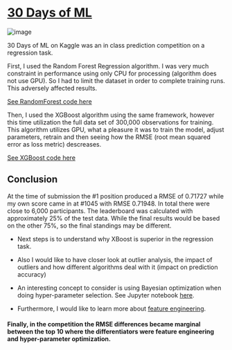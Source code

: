 # [30 Days of ML](https://www.kaggle.com/c/30-days-of-ml)

![image](https://user-images.githubusercontent.com/34986276/130677626-5ac832fb-ba23-4f43-b621-ce999df4e3e4.png)

30 Days of ML on Kaggle was an in class prediction competition on a regression task.

First, I used the Random Forest Regression algorithm. 
I was very much constraint in performance using only CPU for processing (algorithm does not use GPU).
So I had to limit the dataset in order to complete training runs. This adversely affected results. 

[See RandomForest code here](https://github.com/andriescoetsee/my_first_kaggle_competition/blob/4921edfc802a2aa1c968ae869392150fbf53ad9f/30-days-of-ml-random-forest.ipynb)

Then, I used the XGBoost algorithm using the same framework, however this time utilization the full data set of 300,000 observations for training.
This algorithm utilizes GPU, what a pleasure it was to train the model, adjust parameters, retrain and then seeing how the RMSE (root mean squared error as loss metric) descreases. 

[See XGBoost code here](https://github.com/andriescoetsee/my_first_kaggle_competition/blob/f7237fce1afbd4183cc4e49d1a595238cee49315/30-days-of-ml-xgboost.ipynb)

## Conclusion

At the time of submission the #1 position produced a RMSE of 0.71727 while my own score came in at #1045 with RMSE 0.71948. 
In total there were close to 6,000 participants. The leaderboard was calculated with approximately 25% of the test data. While the final results would be based on the other 75%, so the final standings may be different.

* Next steps is to understand why XBoost is superior in the regression task. 

* Also I would like to have closer look at outlier analysis, the impact of outliers and how different algorithms deal with it (impact on prediction accuracy)

* An interesting concept to consider is using Bayesian optimization when doing hyper-parameter selection. See Jupyter notebook [here](https://github.com/andriescoetsee/my_first_kaggle_competition/blob/be4682e42d556822c46e966cee80071e86ca62b8/tutorial-bayesian-optimization-with-xgboost.ipynb).

* Furthermore, I would like to learn more about [feature engineering](https://www.kaggle.com/learn/feature-engineering).

#### Finally, in the competition the RMSE differences became marginal between the top 10 where the differentiators were feature engineering and hyper-parameter optimization.







